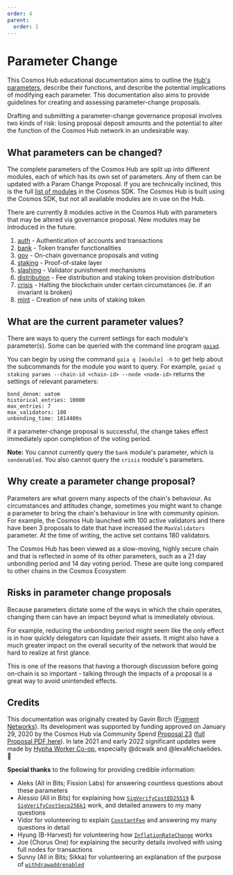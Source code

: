 ```yaml
---
order: 4
parent:
  order: 1
---
```


# Parameter Change

This Cosmos Hub educational documentation aims to outline the [Hub's parameters](#params-wiki), describe their functions, and describe the potential implications of modifying each parameter. This documentation also aims to provide guidelines for creating and assessing parameter-change proposals.



Drafting and submitting a parameter-change governance proposal involves two kinds of risk: losing proposal deposit amounts and the potential to alter the function of the Cosmos Hub network in an undesirable way. 

## What parameters can be changed?

The complete parameters of the Cosmos Hub are split up into different modules, each of which has its own set of parameters. Any of them can be updated with a Param Change Proposal. If you are technically inclined, this is the full [list of modules](https://github.com/cosmos/cosmos-sdk/tree/master/x) in the Cosmos SDK. The Cosmos Hub is built using the Cosmos SDK, but not all available modules are in use on the Hub.

There are currently 8 modules active in the Cosmos Hub with parameters that may be altered via governance proposal. New modules may be introduced in the future.
1. [auth](./params-change/Auth.md) - Authentication of accounts and transactions
2. [bank](./params-change/Bank.md) - Token transfer functionalities
3. [gov](./params-change/Governance.md) - On-chain governance proposals and voting
4. [staking](./params-change/Staking.md) - Proof-of-stake layer
5. [slashing](./params-change/Slashing.md) - Validator punishment mechanisms
6. [distribution](./params-change/Distribution.md) - Fee distribution and staking token provision distribution
7. [crisis](./params-change/Crisis.md) - Halting the blockchain under certain circumstances (ie. if an invariant is broken)
8. [mint](./params-change/Mint.md) - Creation of new units of staking token
<!-- markdown-link-check-disable -->

## What are the current parameter values?
<!-- markdown-link-check-enable -->
There are ways to query the current settings for each module's parameter(s). Some can be queried with the command line program [`gaiad`](../../getting-started/installation.md).

You can begin by using the command `gaia q [module] -h` to get help about the subcommands for the module you want to query. For example, `gaiad q staking params --chain-id <chain-id> --node <node-id>` returns the settings of relevant parameters:

```
bond_denom: uatom
historical_entries: 10000
max_entries: 7
max_validators: 180
unbonding_time: 1814400s
```

If a parameter-change proposal is successful, the change takes effect immediately upon completion of the voting period.


**Note:** You cannot currently query the `bank` module's parameter, which is `sendenabled`. You also cannot query the `crisis` module's parameters.


## Why create a parameter change proposal?
Parameters are what govern many aspects of the chain's behaviour. As circumstances and attitudes change, sometimes you might want to change a parameter to bring the chain's behaviour in line with community opinion. For example, the Cosmos Hub launched with 100 active validators and there have been 3 proposals to date that have increased the `MaxValidators` parameter. At the time of writing, the active set contains 180 validators.

The Cosmos Hub has been viewed as a slow-moving, highly secure chain and that is reflected in some of its other parameters, such as a 21 day unbonding period and 14 day voting period. These are quite long compared to other chains in the Cosmos Ecosystem

## Risks in parameter change proposals 
Because parameters dictate some of the ways in which the chain operates, changing them can have an impact beyond what is immediately obvious. 

For example, reducing the unbonding period might seem like the only effect is in how quickly delegators can liquidate their assets. It might also have a much greater impact on the overall security of the network that would be hard to realize at first glance.

This is one of the reasons that having a thorough discussion before going on-chain is so important - talking through the impacts of a proposal is a great way to avoid unintended effects.

## Credits

This documentation was originally created by Gavin Birch ([Figment Networks](https://figment.io)). Its development was supported by funding approved on January 29, 2020 by the Cosmos Hub via Community Spend [Proposal 23](https://cosmoshub-3.bigdipper.live/proposals/23) ([full Proposal PDF here](https://ipfs.io/ipfs/QmSMGEoY2dfxADPfgoAsJxjjC6hwpSNx1dXAqePiCEMCbY)). In late 2021 and early 2022 significant updates were made by [Hypha Worker Co-op](https://hypha.coop/), especially @dcwalk and @lexaMichaelides.  🙏

**Special thanks** to the following for providing credible information:
- Aleks (All in Bits; Fission Labs) for answering countless questions about these parameters
- Alessio (All in Bits) for explaining how [`SigVerifyCostED25519`](https://hub.cosmos.network/main/governance/proposal-types/params-change/Auth.html#4-sigverifycosted25519) & [`SigVerifyCostSecp256k1`](https://hub.cosmos.network/main/governance/proposal-types/params-change/Auth.html#5-sigverifycostsecp256k1) work, and detailed answers to my many questions
- Vidor for volunteering to explain [`ConstantFee`](https://hub.cosmos.network/main/governance/proposal-types/params-change/Crisis.html#1-constantfee) and answering my many questions in detail
- Hyung (B-Harvest) for volunteering how [`InflationRateChange`](https://hub.cosmos.network/main/governance/proposal-types/params-change/Mint.html#2-inflationratechange) works
- Joe (Chorus One) for explaining the security details involved with using full nodes for transactions
- Sunny (All in Bits; Sikka) for volunteering an explanation of the purpose of [`withdrawaddrenabled`](https://hub.cosmos.network/main/governance/proposal-types/params-change/Distribution.html#4-withdrawaddrenabled)
